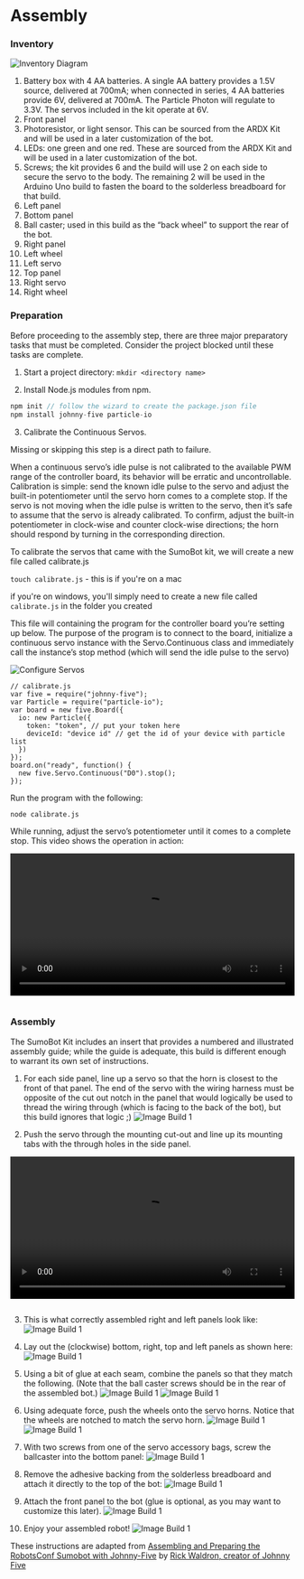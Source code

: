 # Assembly

### Inventory
![Inventory Diagram](../images/sumo-inventory-layout-labeled.jpg)

1. Battery box with 4 AA batteries. A single AA battery provides a 1.5V source, delivered at 700mA; when connected in series, 4 AA batteries provide 6V, delivered at 700mA. The Particle Photon will regulate to 3.3V. The servos included in the kit operate at 6V.
2. Front panel
3. Photoresistor, or light sensor. This can be sourced from the ARDX Kit and will be used in a later customization of the bot.
4. LEDs: one green and one red. These are sourced from the ARDX Kit and will be used in a later customization of the bot.
5. Screws; the kit provides 6 and the build will use 2 on each side to secure the servo to the body. The remaining 2 will be used in the Arduino Uno build to fasten the board to the solderless breadboard for that build.
6. Left panel
7. Bottom panel
8. Ball caster; used in this build as the “back wheel” to support the rear of the bot.
9. Right panel
10. Left wheel
11. Left servo
12. Top panel
13. Right servo
14. Right wheel

### Preparation
Before proceeding to the assembly step, there are three major preparatory tasks that must be completed. Consider the project blocked until these tasks are complete.

1. Start a project directory: `mkdir <directory name>`

2. Install Node.js modules from npm.

```js
npm init // follow the wizard to create the package.json file
npm install johnny-five particle-io

```

3. Calibrate the Continuous Servos.

Missing or skipping this step is a direct path to failure.

When a continuous servo’s idle pulse is not calibrated to the available PWM range of the controller board, its behavior will be erratic and uncontrollable. Calibration is simple: send the known idle pulse to the servo and adjust the built-in potentiometer until the servo horn comes to a complete stop. If the servo is not moving when the idle pulse is written to the servo, then it’s safe to assume that the servo is already calibrated. To confirm, adjust the built-in potentiometer in clock-wise and counter clock-wise directions; the horn should respond by turning in the corresponding direction.

To calibrate the servos that came with the SumoBot kit, we will create a new file called calibrate.js

`touch calibrate.js` - this is if you're on a mac

if you're on windows, you'll simply need to create a new file called `calibrate.js` in the folder you created

This file will containing the program for the controller board you’re setting up below. The purpose of the program is to connect to the board, initialize a continuous servo instance with the Servo.Continuous class and immediately call the instance’s stop method (which will send the idle pulse to the servo)

![Configure Servos](../images/continuous-calibration-spark.png)

```
// calibrate.js
var five = require("johnny-five");
var Particle = require("particle-io");
var board = new five.Board({
  io: new Particle({
    token: "token", // put your token here
    deviceId: "device id" // get the id of your device with particle list
  })
});
board.on("ready", function() {
  new five.Servo.Continuous("D0").stop();
});
```
Run the program with the following:

`node calibrate.js`

While running, adjust the servo’s potentiometer until it comes to a complete stop. This video shows the operation in action:

<video controls="" class="blog-full-width-block" style="display: inline-block;width: 100%;margin: 0 0 1em 0;">
  <source src="https://dl.dropboxusercontent.com/u/3531958/sumobot/continuous-calibration.mp4">
  <source src="https://dl.dropboxusercontent.com/u/3531958/sumobot/continuous-calibration.webm">  
  <source src="https://dl.dropboxusercontent.com/u/3531958/sumobot/continuous-calibration.ogv">
  <iframe width="420" height="315" src="//www.youtube.com/embed/EeJwDsEuSdI" frameborder="0" allowfullscreen=""></iframe>
</video>

### Assembly
The SumoBot Kit includes an insert that provides a numbered and illustrated assembly guide; while the guide is adequate, this build is different enough to warrant its own set of instructions.

1. For each side panel, line up a servo so that the horn is closest to the front of that panel. The end of the servo with the wiring harness must be opposite of the cut out notch in the panel that would logically be used to thread the wiring through (which is facing to the back of the bot), but this build ignores that logic ;)
![Image Build 1](../images/sumo-assembly-01.jpg)

2. Push the servo through the mounting cut-out and line up its mounting tabs with the through holes in the side panel.
<video controls="" class="blog-full-width-block" style="display: inline-block;width: 100%;margin: 0 0 1em 0;">
  <source src="https://dl.dropboxusercontent.com/u/3531958/sumobot/sumo-servo-assembly.mp4">
  <source src="https://dl.dropboxusercontent.com/u/3531958/sumobot/sumo-servo-assembly.webm">  
  <source src="https://dl.dropboxusercontent.com/u/3531958/sumobot/sumo-servo-assembly.ogv">
  <iframe width="420" height="315" src="//www.youtube.com/embed/OVeDhGpFzfI" frameborder="0" allowfullscreen=""></iframe>
</video>

3. This is what correctly assembled right and left panels look like:
![Image Build 1](../images/sumo-assembly-02.jpg)

4. Lay out the (clockwise) bottom, right, top and left panels as shown here:
![Image Build 1](../images/sumo-assembly-03.jpg)

5. Using a bit of glue at each seam, combine the panels so that they match the following. (Note that the ball caster screws should be in the rear of the assembled bot.)
![Image Build 1](../images/sumo-assembly-04.jpg)
![Image Build 1](../images/sumo-assembly-05.jpg)

6. Using adequate force, push the wheels onto the servo horns. Notice that the wheels are notched to match the servo horn.
![Image Build 1](../images/sumo-assembly-06.jpg)
![Image Build 1](../images/sumo-assembly-07.jpg)

7. With two screws from one of the servo accessory bags, screw the ballcaster into the bottom panel:
![Image Build 1](../images/sumo-assembly-08.jpg)

8. Remove the adhesive backing from the solderless breadboard and attach it directly to the top of the bot:
![Image Build 1](../images/sumo-assembly-09.jpg)

9. Attach the front panel to the bot (glue is optional, as you may want to customize this later).
![Image Build 1](../images/sumo-assembly-10.jpg)

10. Enjoy your assembled robot!
![Image Build 1](../images/sumo-assembly-11.jpg)

These instructions are adapted from [Assembling and Preparing the RobotsConf Sumobot with Johnny-Five](https://bocoup.com/weblog/assembling-preparing-robotsconf-sumobot-with-johnny-five/) by [Rick Waldron, creator of Johnny Five](https://twitter.com/rwaldron)
